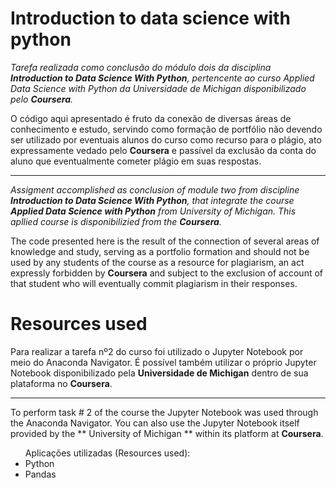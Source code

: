 # Introduction to data science with python

*Tarefa realizada como conclusão do módulo dois da disciplina **Introduction to Data Science With Python**, pertencente ao 
curso *Applied Data Science with Python* da Universidade de Michigan disponibilizado pelo **Coursera**.*

O código aqui apresentado é fruto da conexão de diversas áreas de conhecimento e estudo, servindo como formação de portfólio não devendo ser utilizado por eventuais alunos do curso como recurso para o plágio, ato expressamente vedado pelo **Coursera** e passível da exclusão da conta do aluno que eventualmente cometer plágio em suas respostas.

<hr>

*Assigment accomplished as conclusion of module two from discipline **Introduction to Data Science With Python**, that integrate the 
course **Applied Data Science with Python** from University of Michigan. This apllied course is disponibilizied from the **Coursera**.*

The code presented here is the result of the connection of several areas of knowledge and study, serving as a portfolio formation and should not be used by any students of the course as a resource for plagiarism, an act expressly forbidden by **Coursera** and subject to the exclusion of account of that student who will eventually commit plagiarism in their responses.

# Resources used

Para realizar a tarefa nº2 do curso foi utilizado o Jupyter Notebook por meio do Anaconda Navigator. É possível também utilizar o próprio Jupyter Notebook disponibilizado pela **Universidade de Michigan** dentro de sua plataforma no **Coursera**. 

<hr> 

To perform task # 2 of the course the Jupyter Notebook was used through the Anaconda Navigator. You can also use the Jupyter Notebook itself provided by the ** University of Michigan ** within its platform at **Coursera**.

<ul>Aplicações utilizadas (Resources used):
  <br>
  <li>Python</li>
  <li>Pandas</li>
</ul>


